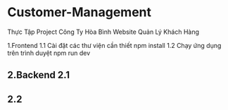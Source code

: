 # Customer-Management
Thực Tập Project Công Ty Hòa Bình Website Quản Lý Khách Hàng

1.Frontend
1.1 Cài đặt các thư viện cần thiết 
npm install 
1.2 Chạy ứng dụng trên trình duyệt
npm run dev

2.Backend
2.1 
--------------- 
2.2 
---------------
